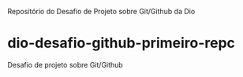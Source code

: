 Repositório do Desafio de Projeto sobre Git/Github da Dio
# dio-desafio-github-primeiro-repc
Desafio de projeto sobre Git/Github
